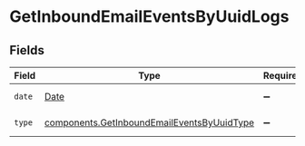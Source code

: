 # GetInboundEmailEventsByUuidLogs


## Fields

| Field                                                                                                    | Type                                                                                                     | Required                                                                                                 | Description                                                                                              |
| -------------------------------------------------------------------------------------------------------- | -------------------------------------------------------------------------------------------------------- | -------------------------------------------------------------------------------------------------------- | -------------------------------------------------------------------------------------------------------- |
| `date`                                                                                                   | [Date](https://developer.mozilla.org/en-US/docs/Web/JavaScript/Reference/Global_Objects/Date)            | :heavy_minus_sign:                                                                                       | Date of the event                                                                                        |
| `type`                                                                                                   | [components.GetInboundEmailEventsByUuidType](../../models/components/getinboundemaileventsbyuuidtype.md) | :heavy_minus_sign:                                                                                       | Type of the event                                                                                        |